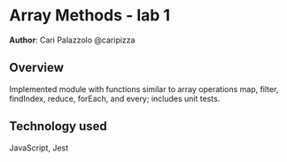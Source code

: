 # Array Methods - lab 1

**Author**: Cari Palazzolo @caripizza

## Overview
Implemented module with functions similar to array operations map, filter, findIndex, reduce, forEach, and every; includes unit tests.

## Technology used
JavaScript, Jest